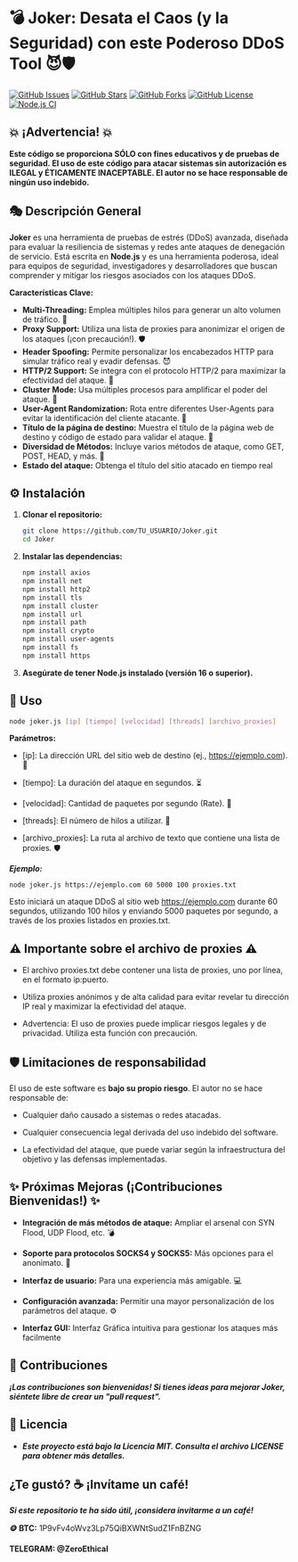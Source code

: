 # 💣 Joker: Desata el Caos (y la Seguridad) con este Poderoso DDoS Tool 😈🛡️

[![GitHub Issues](https://img.shields.io/github/issues/ZeroEthical/Joker?style=flat-square)](https://github.com/ZeroEthical/Joker/issues)
[![GitHub Stars](https://img.shields.io/github/stars/ZeroEthical/Joker?style=flat-square)](https://github.com/ZeroEthical/Joker/stargazers)
[![GitHub Forks](https://img.shields.io/github/forks/ZeroEthical/Joker?style=flat-square)](https://github.com/ZeroEthical/Joker/network/members)
[![GitHub License](https://img.shields.io/github/license/ZeroEthical/Joker?style=flat-square)](LICENSE)
[![Node.js CI](https://github.com/ZeroEthical/Joker/actions/workflows/node.js.yml/badge.svg)](https://github.com/ZeroEthical/Joker/actions/workflows/node.js.yml)

## 💥 ¡Advertencia! 💥

**Este código se proporciona SÓLO con fines educativos y de pruebas de seguridad. El uso de este código para atacar sistemas sin autorización es ILEGAL y ÉTICAMENTE INACEPTABLE. El autor no se hace responsable de ningún uso indebido.**

## 🎭 Descripción General

**Joker** es una herramienta de pruebas de estrés (DDoS) avanzada, diseñada para evaluar la resiliencia de sistemas y redes ante ataques de denegación de servicio. Está escrita en **Node.js** y es una herramienta poderosa, ideal para equipos de seguridad, investigadores y desarrolladores que buscan comprender y mitigar los riesgos asociados con los ataques DDoS.

**Características Clave:**

*   **Multi-Threading:** Emplea múltiples hilos para generar un alto volumen de tráfico. 🧵
*   **Proxy Support:** Utiliza una lista de proxies para anonimizar el origen de los ataques (¡con precaución!). 🛡️
*   **Header Spoofing:** Permite personalizar los encabezados HTTP para simular tráfico real y evadir defensas. 😈
*   **HTTP/2 Support:** Se integra con el protocolo HTTP/2 para maximizar la efectividad del ataque. 📶
*   **Cluster Mode:** Usa múltiples procesos para amplificar el poder del ataque. 👯
*   **User-Agent Randomization:** Rota entre diferentes User-Agents para evitar la identificación del cliente atacante. 🤖
*   **Título de la página de destino:** Muestra el título de la página web de destino y código de estado para validar el ataque. 📰
*   **Diversidad de Métodos:** Incluye varios métodos de ataque, como GET, POST, HEAD, y más. 🧰
*   **Estado del ataque:** Obtenga el título del sitio atacado en tiempo real

## ⚙️ Instalación

1.  **Clonar el repositorio:**

    ```bash
    git clone https://github.com/TU_USUARIO/Joker.git
    cd Joker
    ```
2.  **Instalar las dependencias:**

    ```bash
    npm install axios
    npm install net
    npm install http2
    npm install tls
    npm install cluster
    npm install url
    npm install path
    npm install crypto
    npm install user-agents
    npm install fs
    npm install https
    ```
3.  **Asegúrate de tener Node.js instalado (versión 16 o superior).**

## 📝 Uso

```bash
node joker.js [ip] [tiempo] [velocidad] [threads] [archivo_proxies]
```

**Parámetros:**

*  [ip]: La dirección URL del sitio web de destino (ej., https://ejemplo.com). 🎯

*  [tiempo]: La duración del ataque en segundos. ⏳

*  [velocidad]: Cantidad de paquetes por segundo (Rate). 🚀

*  [threads]: El número de hilos a utilizar. 🧵

*  [archivo_proxies]: La ruta al archivo de texto que contiene una lista de proxies. 🛡️

***Ejemplo:***

```
node joker.js https://ejemplo.com 60 5000 100 proxies.txt
```
  Esto iniciará un ataque DDoS al sitio web https://ejemplo.com durante 60 segundos, utilizando 100 hilos y enviando 5000 paquetes por segundo, a través de los proxies listados en proxies.txt.

## ⚠️ Importante sobre el archivo de proxies ⚠️

*  El archivo proxies.txt debe contener una lista de proxies, uno por línea, en el formato ip:puerto.

*  Utiliza proxies anónimos y de alta calidad para evitar revelar tu dirección IP real y maximizar la efectividad del ataque.

*  Advertencia: El uso de proxies puede implicar riesgos legales y de privacidad. Utiliza esta función con precaución.

## 🛡️ Limitaciones de responsabilidad
  El uso de este software es **bajo su propio riesgo**. El autor no se hace responsable de:

*  Cualquier daño causado a sistemas o redes atacadas.

*  Cualquier consecuencia legal derivada del uso indebido del software.

*  La efectividad del ataque, que puede variar según la infraestructura del objetivo y las defensas implementadas.

## ✨ Próximas Mejoras (¡Contribuciones Bienvenidas!) ✨
*  **Integración de más métodos de ataque:** Ampliar el arsenal con SYN Flood, UDP Flood, etc. 💣

*  **Soporte para protocolos SOCKS4 y SOCKS5:** Más opciones para el anonimato. 🧅

*  **Interfaz de usuario:** Para una experiencia más amigable. 💻

*  **Configuración avanzada:** Permitir una mayor personalización de los parámetros del ataque. ⚙️

*  **Interfaz GUI:** Interfaz Gráfica intuitiva para gestionar los ataques más facilmente


## 🤝 Contribuciones
***¡Las contribuciones son bienvenidas! Si tienes ideas para mejorar Joker, siéntete libre de crear un "pull request".***

## 📝 Licencia
*  ***Este proyecto está bajo la Licencia MIT. Consulta el archivo LICENSE para obtener más detalles.***

## ¿Te gustó? ☕ ¡Invítame un café!
***Si este repositorio te ha sido útil, ¡considera invitarme a un café!***

**🪙 BTC:** 1P9vFv4oWvz3Lp75QiBXWNtSudZ1FnBZNG 

**TELEGRAM: @ZeroEthical**
